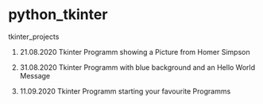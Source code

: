 # python_tkinter
 tkinter_projects

1. 21.08.2020 Tkinter Programm showing a Picture from Homer Simpson

2. 31.08.2020 Tkinter Programm with blue background and an Hello World Message

3. 11.09.2020 Tkinter Programm starting your favourite Programms 
